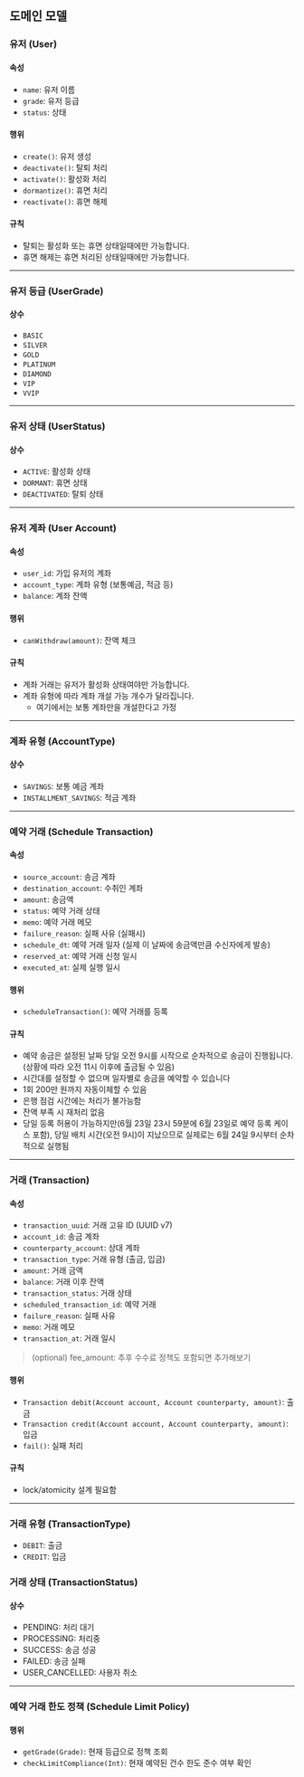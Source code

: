## 도메인 모델

### 유저 (User)

#### 속성
- `name`: 유저 이름
- `grade`: 유저 등급
- `status`: 상태

#### 행위
- `create()`: 유저 생성
- `deactivate()`: 탈퇴 처리
- `activate()`: 활성화 처리
- `dormantize()`: 휴면 처리
- `reactivate()`: 휴면 해제

#### 규칙
- 탈퇴는 활성화 또는 휴면 상태일때에만 가능합니다.
- 휴면 해제는 휴면 처리된 상태일때에만 가능합니다.

---

### 유저 등급 (UserGrade)

#### 상수

- `BASIC`
- `SILVER`
- `GOLD`
- `PLATINUM`
- `DIAMOND`
- `VIP`
- `VVIP`

---

### 유저 상태 (UserStatus)

#### 상수
- `ACTIVE`: 활성화 상태
- `DORMANT`: 휴면 상태
- `DEACTIVATED`: 탈퇴 상태

---

### 유저 계좌 (User Account)

#### 속성
- `user_id`: 가입 유저의 계좌
- `account_type`: 계좌 유형 (보통예금, 적금 등)
- `balance`: 계좌 잔액

#### 행위
- `canWithdraw(amount)`: 잔액 체크

#### 규칙
- 계좌 거래는 유저가 활성화 상태여야만 가능합니다.
- 계좌 유형에 따라 계좌 개설 가능 개수가 달라집니다.
    - 여기에서는 보통 계좌만을 개설한다고 가정

---

### 계좌 유형 (AccountType)

#### 상수

- `SAVINGS`: 보통 예금 계좌
- `INSTALLMENT_SAVINGS`: 적금 계좌

---

### 예약 거래 (Schedule Transaction)

#### 속성
- `source_account`: 송금 계좌
- `destination_account`: 수취인 계좌
- `amount`: 송금액
- `status`: 예약 거래 상태
- `memo`: 예약 거래 메모
- `failure_reason`: 실패 사유 (실패시)
- `schedule_dt`: 예약 거래 일자 (실제 이 날짜에 송금액만큼 수신자에게 발송)
- `reserved_at`: 예약 거래 신청 일시
- `executed_at`: 실제 실행 일시

#### 행위
- `scheduleTransaction()`: 예약 거래를 등록

#### 규칙
- 예약 송금은 설정된 날짜 당일 오전 9시를 시작으로 순차적으로 송금이 진행됩니다. (상황에 따라 오전 11시 이후에 출금될 수 있음)
- 시간대를 설정할 수 없으며 일자별로 송금을 예약할 수 있습니다
- 1회 200만 원까지 자동이체할 수 있음
- 은행 점검 시간에는 처리가 불가능함
- 잔액 부족 시 재처리 없음
- 당일 등록 허용이 가능하지만(6월 23일 23시 59분에 6월 23일로 예약 등록 케이스 포함), 당일 배치 시간(오전 9시)이 지났으므로 실제로는 6월 24일 9시부터 순차적으로 실행됨

---

### 거래 (Transaction)

#### 속성

- `transaction_uuid`: 거래 고유 ID (UUID v7)
- `account_id`: 송금 계좌
- `counterparty_account`: 상대 계좌
- `transaction_type`: 거래 유형 (출금, 입금)
- `amount`: 거래 금액
- `balance`: 거래 이후 잔액
- `transaction_status`: 거래 상태
- `scheduled_transaction_id`: 예약 거래
- `failure_reason`: 실패 사유
- `memo`: 거래 메모
- `transaction_at`: 거래 일시

> (optional) fee_amount: 추후 수수료 정책도 포함되면 추가해보기

#### 행위
- `Transaction debit(Account account, Account counterparty, amount)`: 출금
- `Transaction credit(Account account, Account counterparty, amount)`: 입금
- `fail()`: 실패 처리

#### 규칙
- lock/atomicity 설계 필요함

---

### 거래 유형 (TransactionType)
- `DEBIT`: 출금
- `CREDIT`: 입금

### 거래 상태 (TransactionStatus)

#### 상수

- PENDING: 처리 대기
- PROCESSING: 처리중
- SUCCESS: 송금 성공
- FAILED: 송금 실패
- USER_CANCELLED: 사용자 취소

---

### 예약 거래 한도 정책 (Schedule Limit Policy)

#### 행위

- `getGrade(Grade)`: 현재 등급으로 정책 조회
- `checkLimitCompliance(Int)`: 현재 예약된 건수 한도 준수 여부 확인